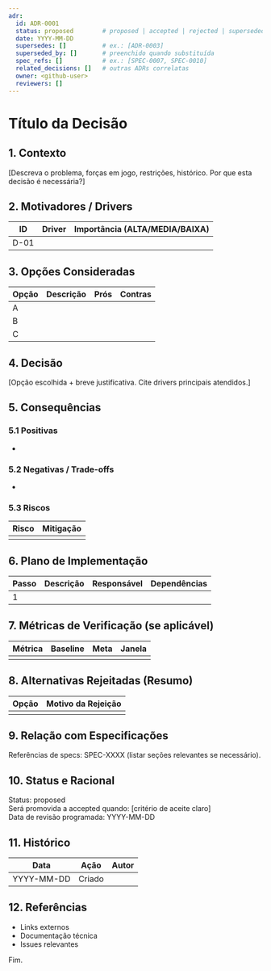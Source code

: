 ```yaml
---
adr:
  id: ADR-0001
  status: proposed        # proposed | accepted | rejected | superseded | deprecated
  date: YYYY-MM-DD
  supersedes: []          # ex.: [ADR-0003]
  superseded_by: []       # preenchido quando substituída
  spec_refs: []           # ex.: [SPEC-0007, SPEC-0010]
  related_decisions: []   # outras ADRs correlatas
  owner: <github-user>
  reviewers: []
---
```


# Título da Decisão

## 1. Contexto
[Descreva o problema, forças em jogo, restrições, histórico. Por que esta decisão é necessária?]

## 2. Motivadores / Drivers
| ID | Driver | Importância (ALTA/MEDIA/BAIXA) |
|----|--------|--------------------------------|
| D-01 | | |

## 3. Opções Consideradas
| Opção | Descrição | Prós | Contras |
|-------|-----------|------|---------|
| A | | | |
| B | | | |
| C | | | |

## 4. Decisão
[Opção escolhida + breve justificativa. Cite drivers principais atendidos.]

## 5. Consequências
### 5.1 Positivas
- 
### 5.2 Negativas / Trade-offs
- 
### 5.3 Riscos
| Risco | Mitigação |
|-------|-----------|
| | |

## 6. Plano de Implementação
| Passo | Descrição | Responsável | Dependências |
|-------|-----------|-------------|--------------|
| 1 | | | |

## 7. Métricas de Verificação (se aplicável)
| Métrica | Baseline | Meta | Janela |
|---------|----------|------|--------|
| | | | |

## 8. Alternativas Rejeitadas (Resumo)
| Opção | Motivo da Rejeição |
|-------|--------------------|
| | |

## 9. Relação com Especificações
Referências de specs: SPEC-XXXX (listar seções relevantes se necessário).

## 10. Status e Racional
Status: proposed  
Será promovida a accepted quando: [critério de aceite claro]  
Data de revisão programada: YYYY-MM-DD

## 11. Histórico
| Data | Ação | Autor |
|------|------|-------|
| YYYY-MM-DD | Criado | <github-user> |

## 12. Referências
- Links externos
- Documentação técnica
- Issues relevantes

Fim.